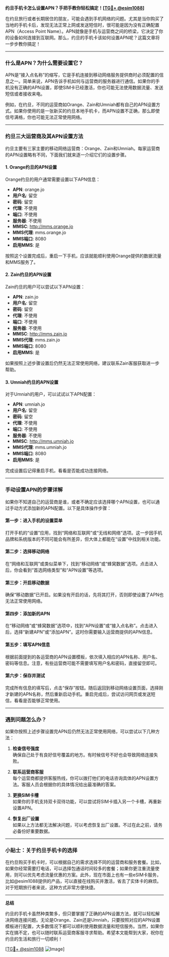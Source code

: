 **约旦手机卡怎么设置APN？手把手教你轻松搞定！[[TG💪+ @esim1088](https://t.me/s/esim1088)]**

在约旦旅行或者长期居住的朋友，可能会遇到手机网络的问题。尤其是当你购买了当地的手机卡后，发现无法正常上网或发送短信时，很可能是因为没有正确配置APN（Access Point Name）。APN就像是手机与运营商之间的桥梁，它决定了你的设备如何连接到互联网。那么，约旦的手机卡该如何设置APN呢？这篇文章将一步步教你搞定！

---

### **什么是APN？为什么需要设置它？**

APN是“接入点名称”的缩写，它是手机连接到移动网络服务提供商时必须配置的信息之一。简单来说，APN告诉手机如何与运营商的服务器进行通信。如果你的手机没有正确的APN设置，即使SIM卡已经激活，你也可能无法使用数据流量、发送短信或者接收来电。

例如，在约旦，不同的运营商如Orange、Zain和Umniah都有自己的APN设置方式。如果你使用的是一张新买的约旦本地手机卡，而APN设置不正确，那么即使信号满格，你也可能无法正常使用网络。

---

### **约旦三大运营商及其APN设置方法**

约旦主要有三家主要的移动网络运营商：Orange、Zain和Umniah。每家运营商的APN设置略有不同，下面我们就来逐一介绍它们的设置步骤。

#### **1. Orange约旦的APN设置**
Orange约旦的用户通常需要设置以下APN信息：

- **APN**: orange.jo  
- **用户名**: 留空  
- **密码**: 留空  
- **代理**: 不使用  
- **端口**: 不使用  
- **服务器**: 不使用  
- **MMSC**: http://mms.orange.jo  
- **MMS代理**: mms.orange.jo  
- **MMS端口**: 8080  
- **启用MMS**: 是  

按照这个设置完成后，重启一下手机，应该就能顺利使用Orange提供的数据流量和MMS服务了。

#### **2. Zain约旦的APN设置**
Zain约旦的用户可以尝试以下APN设置：

- **APN**: zain.jo  
- **用户名**: 留空  
- **密码**: 留空  
- **代理**: 不使用  
- **端口**: 不使用  
- **服务器**: 不使用  
- **MMSC**: http://mms.zain.jo  
- **MMS代理**: mms.zain.jo  
- **MMS端口**: 8080  
- **启用MMS**: 是  

如果按照上述步骤设置后仍然无法正常使用网络，建议联系Zain客服获取进一步帮助。

#### **3. Umniah约旦的APN设置**
对于Umniah的用户，可以试试以下APN配置：

- **APN**: umniah.jo  
- **用户名**: 留空  
- **密码**: 留空  
- **代理**: 不使用  
- **端口**: 不使用  
- **服务器**: 不使用  
- **MMSC**: http://mms.umniah.jo  
- **MMS代理**: mms.umniah.jo  
- **MMS端口**: 8080  
- **启用MMS**: 是  

完成设置后记得重启手机，看看是否能成功连接网络。

---

### **手动设置APN的步骤详解**

如果你不知道自己的运营商是谁，或者不确定应该选择哪个APN设置，也可以通过手动方式添加新的APN配置。以下是具体操作步骤：

#### **第一步：进入手机的设置菜单**
打开手机的“设置”应用，找到“网络和互联网”或“无线和网络”选项。这一步因手机品牌和系统版本的不同可能会有所差异，但大体上都能在“设置”中找到相关功能。

#### **第二步：选择移动网络**
在“网络和互联网”或类似菜单下，找到“移动网络”或“蜂窝数据”选项。点击进入后，你会看到“首选网络类型”和“APN设置”等选项。

#### **第三步：开启移动数据**
确保“移动数据”已开启。如果没有开启的话，先将其打开，否则即使设置了APN也无法正常使用网络。

#### **第四步：添加新的APN**
在“移动网络”或“蜂窝数据”选项中，找到“APN设置”或“接入点名称”。点击进入后，选择“新建APN”或“添加APN”。这时你需要输入运营商提供的APN信息。

#### **第五步：填写APN信息**
根据前面提到的各运营商的APN设置模板，依次填入相应的APN名称、用户名、密码等信息。注意，有些运营商可能不需要填写用户名和密码，直接留空即可。

#### **第六步：保存并测试**
完成所有信息的填写后，点击“保存”按钮。随后返回到移动网络设置页面，选择刚才新建的APN名称，然后重新启动手机。重启完成后，尝试访问网页或发送短信，看看是否能够正常使用。

---

### **遇到问题怎么办？**

如果你按照上述步骤设置完APN后仍然无法正常使用网络，可以尝试以下几种方法：

1. **检查信号强度**  
   确保自己处于有良好信号覆盖的地方。有时候信号不好也会导致网络连接失败。

2. **联系运营商客服**  
   每个运营商都提供客服热线，你可以拨打他们的电话咨询具体的APN设置方法。客服人员会根据你的具体情况给出最准确的答案。

3. **更换SIM卡槽**  
   如果你的手机支持双卡双待功能，可以尝试将SIM卡插入另一个卡槽，再重新设置APN。

4. **恢复出厂设置**  
   如果以上方法都无法解决问题，可以考虑恢复出厂设置。不过在此之前，请务必备份好重要数据。

---

### **小贴士：关于约旦手机卡的选择**

在约旦购买手机卡时，可以根据自己的需求选择不同的运营商和服务套餐。比如，如果你经常需要打电话，可以选择包通话时间较多的套餐；如果你更注重流量使用，则可以优先考虑流量优惠的方案。此外，现在市面上也有一些eSIM卡服务，比如@esim1088提供的产品，可以直接在线购买并激活，省去了实体卡的麻烦。对于短期旅行者来说，这种方式非常方便快捷。

---

**总结**

约旦的手机卡虽然种类繁多，但只要掌握了正确的APN设置方法，就可以轻松解决网络连接问题。无论是Orange、Zain还是Umniah，只要按照对应的APN设置模板进行配置，大多数情况下都可以顺利使用数据流量和短信服务。当然，如果你实在搞不定，也可以随时联系运营商客服寻求帮助。希望本文能帮到大家，祝你在约旦的生活和旅行一切顺利！

[[TG💪+ @esim1088](https://t.me/s/esim1088) ![Image](https://i.postimg.cc/4NQfJmqS/Snipaste-2025-05-13-00-14-12.png)]